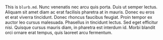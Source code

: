 This is `blurb.md`. Nunc venenatis nec arcu quis porta. Duis ut semper lectus. Aliquam sit amet diam ac erat facilisis pharetra at in mauris. Donec eu eros et erat viverra tincidunt. Donec rhoncus faucibus feugiat. Proin tempor ex auctor leo cursus malesuada. Phasellus in tincidunt lectus. Sed eget efficitur nisi. Quisque cursus mauris diam, in pharetra est interdum id. Morbi blandit orci ornare erat tempus, quis laoreet arcu fermentum.